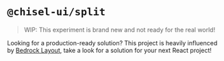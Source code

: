 # `@chisel-ui/split`

> WIP: This experiment is brand new and not ready for the real world!

Looking for a production-ready solution? This project is heavily influenced by [Bedrock Layout](https://bedrock-layout.dev), take a look for a solution for your next React project!